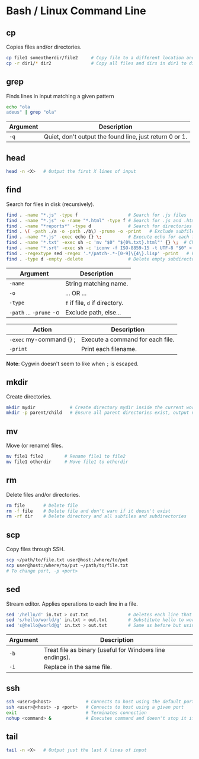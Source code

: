 # Bash / Linux Command Line

## cp
Copies files and/or directories.

```bash
cp file1 someotherdir/file2     # Copy file to a different location and name
cp -r dir1/* dir2               # Copy all files and dirs in dir1 to dir2
```

## grep
Finds lines in input matching a given pattern

```bash
echo "ola
adeus" | grep "ola"
```

| Argument                | Description                                              |
|-------------------------|----------------------------------------------------------|
| `-q`                    | Quiet, don't output the found line, just return 0 or 1.  |


## head
```bash
head -n <X>   # Output the first X lines of input
```


## find

Search for files in disk (recursively).

```bash
find . -name "*.js" -type f                   # Search for .js files
find . -name "*.js" -o -name "*.html" -type f # Search for .js and .html files
find . -name "*reports*" -type d              # Search for directories containing 'reports'
find . \( -path ./a -o -path ./b\) -prune -o -print   # Exclude subfiles of ./a and ./b
find . -name "*.js" -exec echo {} \;          # Execute echo for each found .js file
find . -name '*.txt' -exec sh -c 'mv "$0" "${0%.txt}.html"' {} \;  # Change extensions from .txt to .html
find . -name '*.srt' -exec sh -c 'iconv -f ISO-8859-15 -t UTF-8 "$0" > "${0%.srt}.utf8.srt"' {} \; # Convert .srt files to utf8
find . -regextype sed -regex '.*/patch-.*-[0-9]\{4\}.lisp' -print   # Find via regex
find . -type d -empty -delete                 # Delete empty subdirectories
```

| Argument                | Description                    |
|-------------------------|--------------------------------|
| `-name`                 | String matching name.          |
| `-o`                    | ... OR ...                     |
| `-type`                 | `f` if file, `d` if directory. |
| `-path` ... `-prune` -o | Exclude path, else...          |


| Action                   | Description                      |
|--------------------------|----------------------------------|
| `-exec` my-command {} \; | Execute a command for each file. |
| `-print`                 | Print each filename.             |

**Note**: Cygwin doesn't seem to like when `;` is escaped.

## mkdir
Create directories.

```bash
mkdir mydir             # Create directory mydir inside the current working dir
mkdir -p parent/child   # Ensure all parent directories exist, output no error if child already exists
```

## mv
Move (or rename) files.

```bash
mv file1 file2        # Rename file1 to file2
mv file1 otherdir     # Move file1 to otherdir
```

## rm
Delete files and/or directories.

```bash
rm file       # Delete file
rm -f file    # Delete file and don't warn if it doesn't exist
rm -rf dir    # Delete directory and all subfiles and subdirectories
```

## scp
Copy files through SSH.
```bash
scp ~/path/to/file.txt user@host:/where/to/put
scp user@host:/where/to/put ~/path/to/file.txt
# To change port, -p <port>
```

## sed

Stream editor. Applies operations to each line in a file.

```bash
sed '/hello/d' in.txt > out.txt               # Deletes each line that contains `hello`
sed 's/hello/world/g' in.txt > out.txt        # Substitute hello to world in in.txt, write result to out.txt
sed 's@hello@world@g' in.txt > out.txt        # Same as before but using a different separator
```

| Argument     | Description                                               |
|--------------|-----------------------------------------------------------|
| `-b`         | Treat file as binary (useful for Windows line endings).   |
| `-i`         | Replace in the same file.                                 |


## ssh

```bash
ssh <user>@<host>             # Connects to host using the default port (22)
ssh <user>@<host> -p <port>   # Connects to host using a given port
exit                          # Terminates connection
nohup <command> &             # Executes command and doesn't stop it if the ssh connection is terminated
```


## tail

```bash
tail -n <X>   # Output just the last X lines of input
```
